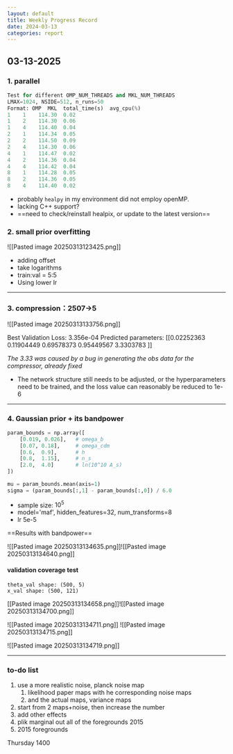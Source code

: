```yaml
---
layout: default
title: Weekly Progress Record
date: 2024-03-13
categories: report
---
```


## 03-13-2025

### 1. parallel

```python
Test for different OMP_NUM_THREADS and MKL_NUM_THREADS
LMAX=1024, NSIDE=512, n_runs=50
Format: OMP  MKL  total_time(s)  avg_cpu(%)
1    1    114.30  0.02
1    2    114.30  0.06
1    4    114.40  0.04
2    1    114.34  0.05
2    2    114.50  0.09
2    4    114.30  0.06
4    1    114.47  0.02
4    2    114.36  0.04
4    4    114.42  0.04
8    1    114.28  0.05
8    2    114.36  0.05
8    4    114.40  0.02

```

- probably `healpy` in my environment did not employ openMP.
- lacking C++ support?
- ==need to check/reinstall healpix, or update to the latest version==

### 2. small prior overfitting

![[Pasted image 20250313123425.png]]

- adding offset
- take logarithms
- train:val = 5:5
- Using lower lr


---

### 3. compression：2507->5

![[Pasted image 20250313133756.png]]


Best Validation Loss: 3.356e-04
Predicted parameters:
 [[0.02252363 0.11904449 0.69578373 0.95449567 3.3303783 ]]

*The 3.33 was caused by a bug in generating the obs data for the compressor, already fixed*

- The network structure still needs to be adjusted, or the hyperparameters need to be trained, and the loss value can reasonably be reduced to 1e-6

---

### 4. Gaussian prior + its bandpower


```python
param_bounds = np.array([
    [0.019, 0.026],   # omega_b
    [0.07, 0.18],     # omega_cdm
    [0.6,  0.9],      # h
    [0.8,  1.15],     # n_s
    [2.0,  4.0]       # ln(10^10 A_s)
])

mu = param_bounds.mean(axis=1)                    
sigma = (param_bounds[:,1] - param_bounds[:,0]) / 6.0

```

- sample size: $10^5$
- model='maf', hidden_features=32, num_transforms=8
- lr 5e-5


==Results with bandpower==

![[Pasted image 20250313134635.png]]![[Pasted image 20250313134640.png]]

#### validation coverage test

```
theta_val shape: (500, 5)
x_val shape: (500, 121)

```


[[Pasted image 20250313134658.png]]![[Pasted image 20250313134700.png]]

![[Pasted image 20250313134711.png]]
![[Pasted image 20250313134715.png]]

![[Pasted image 20250313134719.png]]

---

### to-do list

1. use a more realistic noise, planck noise map
	1. likelihood paper maps with he corresponding noise maps
	2. and the actual maps, variance maps
2. start from 2 maps+noise, then increase the number
3. add other effects
4. plik marginal out all of the foregrounds 2015
5. 2015 foregrounds 

Thursday 1400